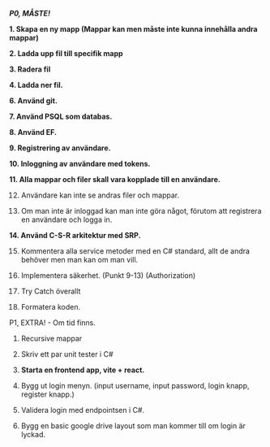 **_P0, MÅSTE!_**

**1. Skapa en ny mapp (Mappar kan men måste inte kunna innehålla andra mappar)**

**2. Ladda upp fil till specifik mapp**

**3. Radera fil**

**4. Ladda ner fil.**

**6. Använd git.**

**7. Använd PSQL som databas.**

**8. Använd EF.**

**9. Registrering av användare.**

**10. Inloggning av användare med tokens.**

**11. Alla mappar och filer skall vara kopplade till en användare.**

12. Användare kan inte se andras filer och mappar.

13. Om man inte är inloggad kan man inte göra något, förutom att registrera en användare och logga in.

**14. Använd C-S-R arkitektur med SRP.**

15. Kommentera alla service metoder med en C# standard, allt de andra behöver men man kan om man vill.

16. Implementera säkerhet. (Punkt 9-13) (Authorization)

17. Try Catch överallt

18. Formatera koden.

P1, EXTRA! - Om tid finns.

1. Recursive mappar

2. Skriv ett par unit tester i C#

3. **Starta en frontend app, vite + react.**

4. Bygg ut login menyn. (input username, input password, login knapp, register knapp.)

5. Validera login med endpointsen i C#.

6. Bygg en basic google drive layout som man kommer till om login är lyckad.
